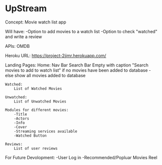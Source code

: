 # UpStream

Concept: 
Movie watch list app

Will have:
    -Option to add movies to a watch list
    -Option to check "watched" and write a review

APIs: OMDB

Heroku URL: https://project-2jjmr.herokuapp.com/

Landing Pages:
    Home:
        Nav Bar
        Search Bar
        Empty with caption "Search movies to add to watch list" if no movies have been added to database
        -else show all movies added to database

    Watched:
        List of Watched Movies

    Unwatched:
        List of Unwatched Movies

    Modules for different movies:
        -Title
        -Actors
        -Info
        -Cover
        -Streaming services available
        -Watched Button

    Reviews:
        List of user reviews

For Future Devolopment:
    -User Log in
    -Recommended/Popluar Movies Reel
